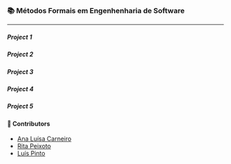 ### :books: Métodos Formais em Engenhenharia de Software
***
##### Project 1 

##### Project 2 

##### Project 3 

##### Project 4 

##### Project 5 

#### :handshake: Contributors 
- [Ana Luísa Carneiro](https://github.com/Analucar)
- [Rita Peixoto](https://github.com/rita-peixoto)
- [Luís Pinto](https://github.com/L-Pinto)


